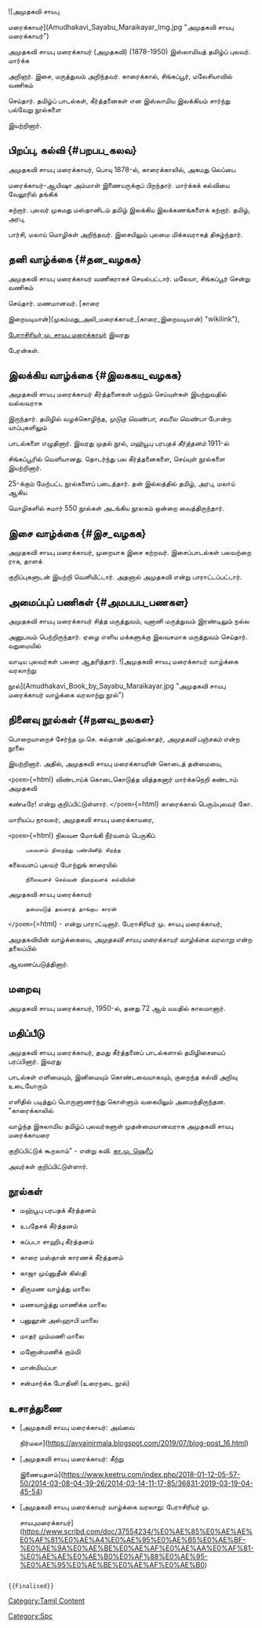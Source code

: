 ![அமுதகவி சாயபு
மரைக்காயர்](Amudhakavi_Sayabu_Maraikayar_Img.jpg "அமுதகவி சாயபு மரைக்காயர்")
அமுதகவி சாயபு மரைக்காயர் (அமுதகவி) (1878-1950) இஸ்லாமியத் தமிழ்ப் புலவர். மார்க்க
அறிஞர். இசை, மருத்துவம் அறிந்தவர். காரைக்கால், சிங்கப்பூர், மலேசியாவில் வணிகம்
செய்தார். தமிழ்ப் பாடல்கள், கீர்த்தனைகள் என இஸ்லாமிய இலக்கியம் சார்ந்து பல்வேறு நூல்களை
இயற்றினார்.

## பிறப்பு, கல்வி {#பறபப_கலவ}

அமுதகவி சாயபு மரைக்காயர், பொயு 1878-ல், காரைக்காலில், அகமது லெப்பை
மரைக்காயர்-ஆயிஷா அம்மாள் இணையருக்குப் பிறந்தார். மார்க்கக் கல்வியை வேலூரில் தங்கிக்
கற்றார். புலவர் முகமது மஸ்தானிடம் தமிழ் இலக்கிய இலக்கணங்களைக் கற்றார். தமிழ், அரபு,
பார்சி, மலாய் மொழிகள் அறிந்தவர். இசையிலும் புலமை மிக்கவராகத் திகழ்ந்தார்.

## தனி வாழ்க்கை {#தன_வழகக}

அமுதகவி சாயபு மரைக்காயர் வணிகராகச் செயல்பட்டார். மலேயா, சிங்கப்பூர் சென்று வணிகம்
செய்தார். மணமானவர். [காரை
இறையடியான்](முகம்மது_அலி_மரைக்காயர்_(காரை_இறையடியான்) "wikilink"),
[பேராசிரியர் மு. சாயபு மரைக்காயர்](மு._சாயபு_மரைக்காயர் "wikilink") இவரது
பேரன்கள்.

## இலக்கிய வாழ்க்கை {#இலககய_வழகக}

அமுதகவி சாயபு மரைக்காயர் கீர்த்தனைகள் மற்றும் செய்யுள்கள் இயற்றுவதில் வல்லவராக
இருந்தார். தமிழில் வழக்கொழிந்த, *முடுகு வெண்பா*, *சவலை வெண்பா* போன்ற யாப்புகளிலும்
பாடல்களை எழுதினார். இவரது முதல் நூல், *மஹ்பூபு பரபதக் கீர்த்தனம்* 1911-ல்
சிங்கப்பூரில் வெளியானது. தொடர்ந்து பல கீர்த்தனைகளை, செய்யுள் நூல்களை இயற்றினார்.
25-க்கும் மேற்பட்ட நூல்களைப் படைத்தார். தன் இல்லத்தில் தமிழ், அரபு, மலாய் ஆகிய
மொழிகளில் சுமார் 550 நூல்கள் அடங்கிய நூலகம் ஒன்றை வைத்திருந்தார்.

## இசை வாழ்க்கை {#இச_வழகக}

அமுதகவி சாயபு மரைக்காயர், முறையாக இசை கற்றவர். இசைப்பாடல்கள் பலவற்றை ராக, தாளக்
குறிப்புகளுடன் இயற்றி வெளியிட்டார். அதனால் அமுதகவி என்று பாராட்டப்பட்டார்.

## அமைப்புப் பணிகள் {#அமபபப_பணகள}

அமுதகவி சாயபு மரைக்காயர் சித்த மருத்துவம், யுனானி மருத்துவம் இரண்டிலும் நல்ல
அனுபவம் பெற்றிருந்தார். ஏழை எளிய மக்களுக்கு இலவசமாக மருத்துவம் செய்தார். வறுமையில்
வாடிய புலவர்கள் பலரை ஆதரித்தார். ![அமுதகவி சாயபு மரைக்காயர் வாழ்க்கை வரலாற்று
நூல்](Amudhakavi_Book_by_Sayabu_Maraikayar.jpg "அமுதகவி சாயபு மரைக்காயர் வாழ்க்கை வரலாற்று நூல்")

## நினைவு நூல்கள் {#நனவ_நலகள}

பொறையாறைச் சேர்ந்த மு.செ. சுல்தான் அப்துல்காதர், *அமுதகவி பஞ்சகம்* என்ற நூலை
இயற்றினார். அதில், அமுதகவி சாயபு மரைக்காயரின் கொடைத் தன்மையை,

`<poem>`{=html} விண்டாய்க் கொடைகொடுத்த வித்தகனார் மார்க்கநெறி கண்டாம் அமுதகவி
கண்டீரே! என்று குறிப்பிட்டுள்ளார். `</poem>`{=html} காரைக்கால் பெரும்புலவர் கோ.
மாரியப்ப நாவலர், அமுதகவி சாயபு மரைக்காயரை,

`<poem>`{=html} நிலவள மோங்கி நீர்வளம் பெருகிப்

`     பலவளம் நிறைந்து பண்பினிற் சிறந்த`

கலைவளப் புலவர் போற்றுங் காரையில்

`     நிலைவளச் செல்வன் நிறைவளக் கல்வியின்`

அமுதகவி சாயபு மரைக்காயர்

`     தமையடுத் தவரைத் தாங்குப காரன்`

`</poem>`{=html} - என்று பாராட்டினார். பேராசிரியர் மு. சாயபு மரைக்காயர்,
அமுதகவியின் வாழ்க்கையை, *அமுதகவி சாயபு மரைக்காயர் வாழ்க்கை வரலாறு* என்ற தலைப்பில்
ஆவணப்படுத்தினார்.

## மறைவு

அமுதகவி சாயபு மரைக்காயர், 1950-ல், தனது 72 ஆம் வயதில் காலமானார்.

## மதிப்பீடு

அமுதகவி சாயபு மரைக்காயர், தமது கீர்த்தனைப் பாடல்களால் தமிழிசையைப் பரப்பினார். இவரது
பாடல்கள் எளிமையும், இனிமையும் கொண்டவையாகவும், குறைந்த கல்வி அறிவு உடையோரும்
எளிதில் படித்துப் பொருளுணர்ந்து கொள்ளும் வகையிலும் அமைந்திருந்தன. "காரைக்காலில்
வாழ்ந்த இசுலாமிய தமிழ்ப் புலவர்களுள் முதன்மையானவராக அமுதகவி சாயபு மரைக்காயரை
குறிப்பிட்டுக் கூறலாம்" - என்று கவி. [கா.மு. ஷெரீப்](கா.மு._ஷெரீப் "wikilink")
அவர்கள் குறிப்பிட்டுள்ளார்.

## நூல்கள்

-   மஹ்பூபு பரபதக்‌ கீர்த்தனம்‌
-   உபதேசக்‌ கீர்த்தனம்
-   கப்படா சாஹிபு கீர்த்தனம்‌
-   காரை மஸ்தான்‌ காரணக்‌ கீர்த்தனம்
-   காஜா முய்னுதீன்‌ கிஸ்தி
-   திருமண வாழ்த்து மாலை
-   மணவாழ்த்து மாணிக்க மாலை
-   பனுலூன்‌ அஸ்ஹாபி மாலை
-   மாதர் மும்மணி மாலை
-   மனோன்மணிக்‌ கும்மி
-   மான்மியப்பா
-   சன்மார்க்க போதினி (உரைநடை நூல்)

## உசாத்துணை

-   [அமுதகவி சாயபு மரைக்காயர்: அவ்வை
    நிர்மலா](https://avvainirmala.blogspot.com/2019/07/blog-post_16.html)
-   [அமுதகவி சாயபு மரைக்காயர்: கீற்று
    இணையதளம்](https://www.keetru.com/index.php/2018-01-12-05-57-50/2014-03-08-04-39-26/2014-03-14-11-17-85/36831-2019-03-19-04-45-54)
-   [அமுதகவி சாயபு மரைக்காயர் வாழ்க்கை வரலாறு: பேராசிரியர் மு.
    சாயபுமரைக்காயர்](https://www.scribd.com/doc/37554234/%E0%AE%85%E0%AE%AE%E0%AF%81%E0%AE%A4%E0%AE%95%E0%AE%B5%E0%AE%BF-%E0%AE%9A%E0%AE%BE%E0%AE%AF%E0%AE%AA%E0%AF%81-%E0%AE%AE%E0%AE%B0%E0%AF%88%E0%AE%95-%E0%AE%95%E0%AE%BE%E0%AE%AF%E0%AE%B0)

```{=mediawiki}
{{Finalised}}
```
[Category:Tamil Content](Category:Tamil_Content "wikilink")
[Category:Spc](Category:Spc "wikilink")
